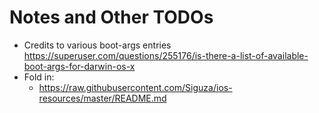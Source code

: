 # Notes and Other TODOs

* Credits to various boot-args entries
  <https://superuser.com/questions/255176/is-there-a-list-of-available-boot-args-for-darwin-os-x>
* Fold in:
  * <https://raw.githubusercontent.com/Siguza/ios-resources/master/README.md>